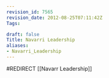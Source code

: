 ```yaml
---
revision_id: 7565
revision_date: 2012-08-25T07:11:42Z
Tags:

draft: false
Title: Navarri Leadership
aliases:
- Navarri_Leadership
---
```

#REDIRECT [[Navarr Leadership]]